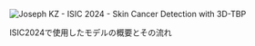 ![Joseph KZ - ISIC 2024 - Skin Cancer Detection with 3D-TBP](https://github.com/user-attachments/assets/aca05b7d-5998-4e4f-9236-e0301f97afd1)

ISIC2024で使用したモデルの概要とその流れ
 

